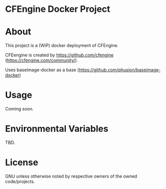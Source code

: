 # CFEngine Docker Project

# About

This project is a (WiP) docker deployment of CFEngine.

CFEengine is created by https://github.com/cfengine (https://cfengine.com/community/).

Uses baseimage-docker as a base (https://github.com/phusion/baseimage-docker)

# Usage

Coming soon.

# Environmental Variables

TBD.

# License

GNU unless otherwise noted by respective owners of the owned code/projects.